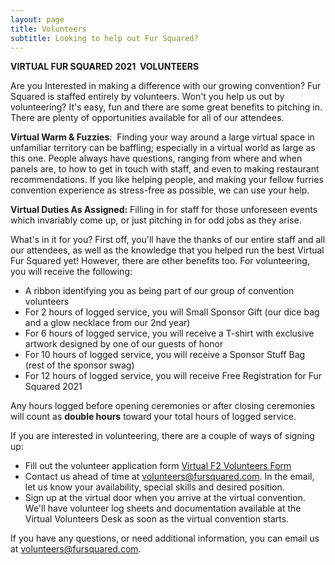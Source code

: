 ```yaml
---
layout: page
title: Volunteers
subtitle: Looking to help out Fur Squared?
---
```


**VIRTUAL FUR SQUARED 2021&nbsp; VOLUNTEERS**

Are you Interested in making a difference with our growing convention? Fur Squared is staffed entirely by volunteers. Won't you help us out by volunteering? It's easy, fun and there are some great benefits to pitching in. There are plenty of opportunities available for all of our attendees.

**Virtual Warm & Fuzzies**\:&nbsp; Finding your way around a large virtual space in unfamiliar territory can be baffling; especially in a virtual world as large as this one. People always have questions, ranging from where and when panels are, to how to get in touch with staff, and even to making restaurant recommendations. If you like helping people, and making your fellow furries convention experience as stress-free as possible, we can use your help.

**Virtual Duties As Assigned:** Filling in for staff for those unforeseen events which invariably come up, or just pitching in for odd jobs as they arise.&nbsp;

What's in it for you? First off, you'll have the thanks of our entire staff and all our attendees, as well as the knowledge that you helped run the best Virtual Fur Squared yet\! However, there are other benefits too. For volunteering, you will receive the following:

* A ribbon identifying you as being part of our group of convention volunteers
* For 2 hours of logged service, you will Small Sponsor Gift (our dice bag and a glow necklace from our 2nd year)
* For 6 hours of logged service, you will receive a T-shirt with exclusive artwork designed by one of our guests of honor
* For 10 hours of logged service, you will receive a Sponsor Stuff Bag (rest of the sponsor swag)
* For 12 hours of logged service, you will receive Free Registration for Fur Squared 2021

Any hours logged before opening ceremonies or after closing ceremonies will count as **double hours** toward your total hours of logged service.&nbsp;&nbsp;

If you are interested in volunteering, there are a couple of ways of signing up:&nbsp;

* Fill out the volunteer application form [Virtual F2 Volunteers Form](http://bit.ly/f2-2021-volunteers)
* Contact us ahead of time at [volunteers@fursquared.com](mailto:volunteers@fursquared.com). In the email, let us know your availability, special skills and desired position.&nbsp;
* Sign up at the virtual door when you arrive at the virtual convention. We'll have volunteer log sheets and documentation available at the Virtual Volunteers Desk as soon as the virtual convention starts.&nbsp;

If you have any questions, or need additional information, you can email us at [volunteers@fursquared.com](mailto:volunteers@fursquared.com).